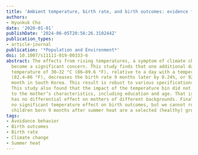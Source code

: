 ```yaml
---
title: 'Ambient temperature, birth rate, and birth outcomes: evidence from South Korea'
authors:
- Hyunkuk Cho
date: '2020-01-01'
publishDate: '2024-06-05T20:56:26.310244Z'
publication_types:
- article-journal
publication: '*Population and Environment*'
doi: 10.1007/s11111-019-00333-6
abstract: The effects from rising temperatures, a symptom of climate change, have
  become a significant concern. This study finds that one additional day with a maximum
  temperature of 30–32 °C (86–89.6 °F), relative to a day with a temperature of 28–30 °C
  (82.4–86 °F), decreases the birth rate 9 months later by 0.24%, or 92 babies per
  month in South Korea. This result is robust to various specifications and samples.
  This study also found that the impact of the temperature bin did not vary according
  to the mother’s characteristics, including education and age. That is, high temperature
  has no differential effect on mothers of different backgrounds. Finally, we found
  no significant temperature effect on birth outcomes, but we cannot rule out that
  children born 9 months after summer heat are a selected (healthy) group.
tags:
- Avoidance behavior
- Birth outcomes
- Birth rate
- Climate change
- Summer heat
---
```

